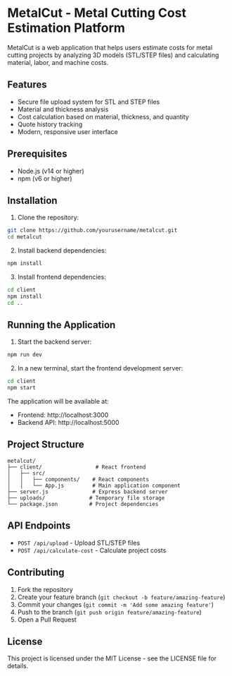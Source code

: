 # MetalCut - Metal Cutting Cost Estimation Platform

MetalCut is a web application that helps users estimate costs for metal cutting projects by analyzing 3D models (STL/STEP files) and calculating material, labor, and machine costs.

## Features

- Secure file upload system for STL and STEP files
- Material and thickness analysis
- Cost calculation based on material, thickness, and quantity
- Quote history tracking
- Modern, responsive user interface

## Prerequisites

- Node.js (v14 or higher)
- npm (v6 or higher)

## Installation

1. Clone the repository:
```bash
git clone https://github.com/yourusername/metalcut.git
cd metalcut
```

2. Install backend dependencies:
```bash
npm install
```

3. Install frontend dependencies:
```bash
cd client
npm install
cd ..
```

## Running the Application

1. Start the backend server:
```bash
npm run dev
```

2. In a new terminal, start the frontend development server:
```bash
cd client
npm start
```

The application will be available at:
- Frontend: http://localhost:3000
- Backend API: http://localhost:5000

## Project Structure

```
metalcut/
├── client/                 # React frontend
│   ├── src/
│   │   ├── components/    # React components
│   │   └── App.js         # Main application component
├── server.js              # Express backend server
├── uploads/              # Temporary file storage
└── package.json          # Project dependencies
```

## API Endpoints

- `POST /api/upload` - Upload STL/STEP files
- `POST /api/calculate-cost` - Calculate project costs

## Contributing

1. Fork the repository
2. Create your feature branch (`git checkout -b feature/amazing-feature`)
3. Commit your changes (`git commit -m 'Add some amazing feature'`)
4. Push to the branch (`git push origin feature/amazing-feature`)
5. Open a Pull Request

## License

This project is licensed under the MIT License - see the LICENSE file for details. 
